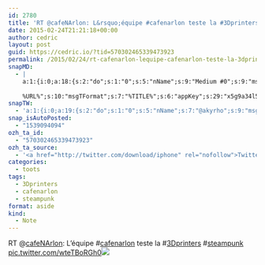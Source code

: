 ```yaml
---
id: 2780
title: 'RT @cafeNArlon: L&rsquo;équipe #cafenarlon teste la #3Dprinters #steampunk pic.twitter.com/wteTBoRGh0'
date: 2015-02-24T21:21:18+00:00
author: cedric
layout: post
guid: https://cedric.io/?tid=570302465339473923
permalink: /2015/02/24/rt-cafenarlon-lequipe-cafenarlon-teste-la-3dprinters-steampunk-pic-twitter-com-wtetborgh0/
snapMD:
  - |
    a:1:{i:0;a:18:{s:2:"do";s:1:"0";s:5:"nName";s:9:"Medium #0";s:9:"msgFormat";s:19:"%FULLTEXT%
    
    %URL%";s:10:"msgTFormat";s:7:"%TITLE%";s:6:"appKey";s:29:"x5g9a34l5z294i5y2q284e4g54454";s:6:"appSec";s:85:"d3h0a44e4s2b4i5u2r234m5f5b4v2l5q2a444h574347464a454x2w20374447494c484b4w2c464f5u2d4z2";s:8:"inclTags";s:1:"1";s:7:"fltrsOn";i:0;s:5:"fltrs";a:0:{}s:7:"proxyOn";i:0;s:7:"useSURL";i:0;s:1:"v";i:350;s:4:"publ";s:1:"0";s:11:"accessToken";s:65:"2353413aa5437433e5648ccf74a16119308317c52d1a24d8ed99f26add037528a";s:12:"appAppUserID";s:65:"104b21fd8da79171a6e7bf800d03b4b761204f242935e05d2d86850a6b1635f77";s:14:"appAppUserName";s:26:"Cédric Bousmanne (akyrho)";s:13:"appAppUserURL";s:26:"https://medium.com/@akyrho";s:7:"pubList";a:0:{}}}
snapTW:
  - 'a:1:{i:0;a:19:{s:2:"do";s:1:"0";s:5:"nName";s:7:"@akyrho";s:9:"msgFormat";s:26:"%TITLE%. %EXCERPT% - %URL%";s:6:"appKey";s:55:"x5g9a8325v2y475r3c4m48584n53446p423r3r5u3e356j5j3k4r2p3";s:6:"appSec";s:105:"d3h0a94o46415u594v3q5l5n5l4r4x474x4j484o473u4i5w2m4k494z2k344n306n5r3l5v2s554p4n3p3k45495c3z4v4d3m3u5w525";s:7:"fltrsOn";i:0;s:5:"fltrs";a:0:{}s:7:"proxyOn";i:0;s:7:"useSURL";i:0;s:1:"v";i:350;s:5:"twURL";s:25:"http://twitter.com/akyrho";s:11:"accessToken";s:50:"6678782-Eyg60SCeh7762DEIsYtTPD5GVeOuSN8ATMdF2Lpppe";s:14:"accessTokenSec";s:45:"PgGDCbcYLJnR5esZjY9ID72A33mUNCYnQwaQTBsojSJNa";s:5:"tw140";i:0;s:10:"riComments";s:1:"1";s:11:"riCommentsM";s:1:"1";s:12:"riCommentsAA";s:1:"1";s:8:"attchImg";s:1:"1";s:9:"wpImgSize";s:4:"full";}}'
snap_isAutoPosted:
  - "1539094094"
ozh_ta_id:
  - "570302465339473923"
ozh_ta_source:
  - '<a href="http://twitter.com/download/iphone" rel="nofollow">Twitter for iPhone</a>'
categories:
  - toots
tags:
  - 3Dprinters
  - cafenarlon
  - steampunk
format: aside
kind:
  - Note
---
```

RT <span class="username username_linked">@<a href="https://twitter.com/cafeNArlon" title="Café Numérique Arlon">cafeNArlon</a></span>: L&rsquo;équipe <span class="hashtag hashtag_local">#<a href="https://cedric.io/tag/cafenarlon/">cafenarlon</a> teste la <span class="hashtag hashtag_local">#<a href="https://cedric.io/tag/3dprinters/">3Dprinters</a> <span class="hashtag hashtag_local">#<a href="https://cedric.io/tag/steampunk/">steampunk</a> <a href="https://twitter.com/cafeNArlon/status/570302380996214784/photo/1" title="https://twitter.com/cafeNArlon/status/570302380996214784/photo/1" class="link link_untco link_untco_image">pic.twitter.com/wteTBoRGh0</a><span class="embed_image embed_image_yes"><a href="https://twitter.com/cafeNArlon/status/570302380996214784/photo/1"><img src="https://i1.wp.com/pbs.twimg.com/media/B-oe95TWsAA_TNB.jpg?w=900&#038;ssl=1" data-recalc-dims="1" /></a></span></p>